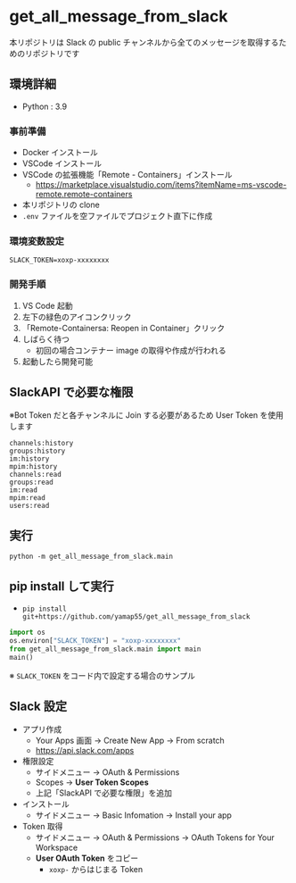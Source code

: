 # get_all_message_from_slack

本リポジトリは Slack の public チャンネルから全てのメッセージを取得するためのリポジトリです

## 環境詳細

- Python : 3.9

### 事前準備

- Docker インストール
- VSCode インストール
- VSCode の拡張機能「Remote - Containers」インストール
  - https://marketplace.visualstudio.com/items?itemName=ms-vscode-remote.remote-containers
- 本リポジトリの clone
- `.env` ファイルを空ファイルでプロジェクト直下に作成

### 環境変数設定

```
SLACK_TOKEN=xoxp-xxxxxxxx
```

### 開発手順

1. VS Code 起動
2. 左下の緑色のアイコンクリック
3. 「Remote-Containersa: Reopen in Container」クリック
4. しばらく待つ
   - 初回の場合コンテナー image の取得や作成が行われる
5. 起動したら開発可能

## SlackAPI で必要な権限

※Bot Token だと各チャンネルに Join する必要があるため User Token を使用します

```
channels:history
groups:history
im:history
mpim:history
channels:read
groups:read
im:read
mpim:read
users:read
```

## 実行

`python -m get_all_message_from_slack.main`

## pip install して実行

- `pip install git+https://github.com/yamap55/get_all_message_from_slack`

```python
import os
os.environ["SLACK_TOKEN"] = "xoxp-xxxxxxxx"
from get_all_message_from_slack.main import main
main()
```

※ `SLACK_TOKEN` をコード内で設定する場合のサンプル

## Slack 設定

- アプリ作成
  - Your Apps 画面 → Create New App → From scratch
  - https://api.slack.com/apps
- 権限設定
  - サイドメニュー → OAuth & Permissions
  - Scopes -> **User Token Scopes**
  - 上記「SlackAPI で必要な権限」を追加
- インストール
  - サイドメニュー → Basic Infomation → Install your app
- Token 取得
  - サイドメニュー → OAuth & Permissions → OAuth Tokens for Your Workspace
  - **User OAuth Token** をコピー
    - `xoxp-` からはじまる Token

